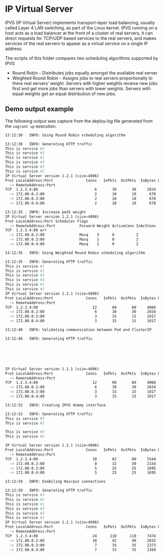 # IP Virtual Server

IPVS (IP Virtual Server) implements transport-layer load balancing, usually
called Layer 4 LAN switching, as part of the Linux kernel. IPVS running on a
host acts as a load balancer at the front of a cluster of real servers, it can
direct requests for TCP/UDP based services to the real servers, and makes
services of the real servers to appear as a virtual service on a single IP
address.

The scripts of this folder compares two scheduling algorithms supported by IPVS

- Round Robin - Distributes jobs equally amongst the available real server
- Weighted Round Robin - Assigns jobs to real servers proportionally to there
real servers’ weight. Servers with higher weights receive new jobs first and get
more jobs than servers with lower weights. Servers with equal weights get an
equal distribution of new jobs.

## Demo output example

The following output was capture from the _deploy.log_ file generated
from the `vagrant up` execution.

```bash
13:12:30 - INFO: Using Round Robin scheduling algorithm

13:12:30 - INFO: Generating HTTP traffic
This is service #3
This is service #2
This is service #1
This is service #3
This is service #2
This is service #1
IP Virtual Server version 1.2.1 (size=4096)
Prot LocalAddress:Port               Conns   InPkts  OutPkts  InBytes OutBytes
  -> RemoteAddress:Port
TCP  1.2.3.4:80                          6       30       30     2034     2064
  -> 172.80.0.2:80                       2       10       10      678      688
  -> 172.80.0.3:80                       2       10       10      678      688
  -> 172.80.0.4:80                       2       10       10      678      688

13:12:35 - INFO: Increase pod1 weight
IP Virtual Server version 1.2.1 (size=4096)
Prot LocalAddress:Port Scheduler Flags
  -> RemoteAddress:Port           Forward Weight ActiveConn InActConn
TCP  1.2.3.4:80 wrr
  -> 172.80.0.2:80                Masq    3      0          2         
  -> 172.80.0.3:80                Masq    1      0          2         
  -> 172.80.0.4:80                Masq    1      0          2         

13:12:35 - INFO: Using Weighted Round Robin scheduling algorithm

13:12:35 - INFO: Generating HTTP traffic
This is service #1
This is service #1
This is service #3
This is service #2
This is service #1
This is service #1
IP Virtual Server version 1.2.1 (size=4096)
Prot LocalAddress:Port               Conns   InPkts  OutPkts  InBytes OutBytes
  -> RemoteAddress:Port
TCP  1.2.3.4:80                         12       60       60     4068     4128
  -> 172.80.0.2:80                       6       30       30     2034     2064
  -> 172.80.0.3:80                       3       15       15     1017     1032
  -> 172.80.0.4:80                       3       15       15     1017     1032

13:12:40 - INFO: Validating communication between Pod and ClusterIP

13:12:40 - INFO: Generating HTTP traffic






IP Virtual Server version 1.2.1 (size=4096)
Prot LocalAddress:Port               Conns   InPkts  OutPkts  InBytes OutBytes
  -> RemoteAddress:Port
TCP  1.2.3.4:80                         12       60       60     4068     4128
  -> 172.80.0.2:80                       6       30       30     2034     2064
  -> 172.80.0.3:80                       3       15       15     1017     1032
  -> 172.80.0.4:80                       3       15       15     1017     1032

13:12:52 - INFO: Creating IPVS dummy interface

13:12:52 - INFO: Generating HTTP traffic
This is service #3
This is service #2

This is service #3
This is service #2

IP Virtual Server version 1.2.1 (size=4096)
Prot LocalAddress:Port               Conns   InPkts  OutPkts  InBytes OutBytes
  -> RemoteAddress:Port
TCP  1.2.3.4:80                         18       82       80     5544     5504
  -> 172.80.0.2:80                       8       32       30     2154     2064
  -> 172.80.0.3:80                       5       25       25     1695     1720
  -> 172.80.0.4:80                       5       25       25     1695     1720

13:12:59 - INFO: Enabiling Hairpin connections

13:12:59 - INFO: Generating HTTP traffic
This is service #3
This is service #2
This is service #1
This is service #3
This is service #2
This is service #1
IP Virtual Server version 1.2.1 (size=4096)
Prot LocalAddress:Port               Conns   InPkts  OutPkts  InBytes OutBytes
  -> RemoteAddress:Port
TCP  1.2.3.4:80                         24      110      110     7474     7568
  -> 172.80.0.2:80                      10       42       40     2832     2752
  -> 172.80.0.3:80                       7       35       35     2373     2408
  -> 172.80.0.4:80                       7       33       35     2269     2408
```
